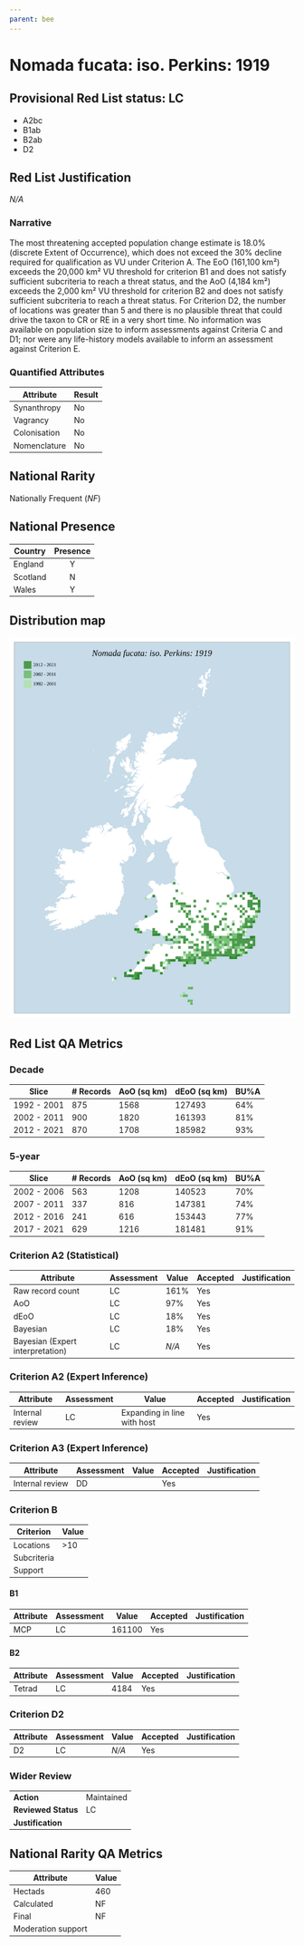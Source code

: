 ```yaml
---
parent: bee
---
```


# Nomada fucata: iso. Perkins: 1919

## Provisional Red List status: LC
- A2bc
- B1ab
- B2ab
- D2

## Red List Justification
*N/A*

### Narrative


The most threatening accepted population change estimate is 18.0% (discrete Extent of Occurrence), which does not exceed the 30% decline required for qualification as VU under Criterion A. The EoO (161,100 km²) exceeds the 20,000 km² VU threshold for criterion B1 and does not satisfy sufficient subcriteria to reach a threat status, and the AoO (4,184 km²) exceeds the 2,000 km² VU threshold for criterion B2 and does not satisfy sufficient subcriteria to reach a threat status. For Criterion D2, the number of locations was greater than 5 and there is no plausible threat that could drive the taxon to CR or RE in a very short time. No information was available on population size to inform assessments against Criteria C and D1; nor were any life-history models available to inform an assessment against Criterion E.

### Quantified Attributes
|Attribute|Result|
|---|---|
|Synanthropy|No|
|Vagrancy|No|
|Colonisation|No|
|Nomenclature|No|


## National Rarity
Nationally Frequent (*NF*)

## National Presence
|Country|Presence
|---|:-:|
|England|Y|
|Scotland|N|
|Wales|Y|


## Distribution map
![](../map/337.svg)

## Red List QA Metrics
### Decade
| Slice | # Records | AoO (sq km) | dEoO (sq km) |BU%A |
|---|---|---|---|---|
|1992 - 2001|875|1568|127493|64%|
|2002 - 2011|900|1820|161393|81%|
|2012 - 2021|870|1708|185982|93%|

### 5-year
| Slice | # Records | AoO (sq km) | dEoO (sq km) |BU%A |
|---|---|---|---|---|
|2002 - 2006|563|1208|140523|70%|
|2007 - 2011|337|816|147381|74%|
|2012 - 2016|241|616|153443|77%|
|2017 - 2021|629|1216|181481|91%|

### Criterion A2 (Statistical)
|Attribute|Assessment|Value|Accepted|Justification
|---|---|---|---|---|
|Raw record count|LC|161%|Yes||
|AoO|LC|97%|Yes||
|dEoO|LC|18%|Yes||
|Bayesian|LC|18%|Yes||
|Bayesian (Expert interpretation)|LC|*N/A*|Yes||

### Criterion A2 (Expert Inference)
|Attribute|Assessment|Value|Accepted|Justification
|---|---|---|---|---|
|Internal review|LC|Expanding in line with host|Yes||

### Criterion A3 (Expert Inference)
|Attribute|Assessment|Value|Accepted|Justification
|---|---|---|---|---|
|Internal review|DD||Yes||

### Criterion B
|Criterion| Value|
|---|---|
|Locations|>10|
|Subcriteria||
|Support||

#### B1
|Attribute|Assessment|Value|Accepted|Justification
|---|---|---|---|---|
|MCP|LC|161100|Yes||

#### B2
|Attribute|Assessment|Value|Accepted|Justification
|---|---|---|---|---|
|Tetrad|LC|4184|Yes||

### Criterion D2
|Attribute|Assessment|Value|Accepted|Justification
|---|---|---|---|---|
|D2|LC|*N/A*|Yes||

### Wider Review
|  |  |
|---|---|
|**Action**|Maintained|
|**Reviewed Status**|LC|
|**Justification**||

## National Rarity QA Metrics
|Attribute|Value|
|---|---|
|Hectads|460|
|Calculated|NF|
|Final|NF|
|Moderation support||
